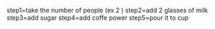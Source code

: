 step1=take the number of people (ex 2 )
step2=add 2 glasses of milk
step3=add sugar
step4=add coffe power 
step5=pour it to cup
